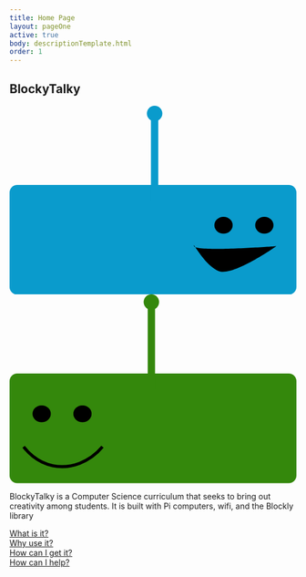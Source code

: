 ```yaml
---
title: Home Page
layout: pageOne
active: true
body: descriptionTemplate.html
order: 1
---
```

<section>

<h1 class="text-center"> BlockyTalky </h1>
<div class="container">
  <div class="row">
    <div class="col-sm-4">
      <svg xmlns="http://www.w3.org/2000/svg" viewBox="0 0 468.87 308.43"><defs><style>.cls-headLeftBT{fill:#0a9bcc;}.cls-headLeftBT2{fill:none;stroke:#0a9bcc;stroke-miterlimit:10;stroke-width:12px;}</style></defs><title>headLeftBT</title><g id="Layer_2" data-name="Layer 2"><g id="headLeftBT"><rect class="cls-headLeftBT" y="129.43" width="468.87" height="179" rx="12.49" ry="12.49" transform="translate(468.87 437.86) rotate(-180)"/><line class="cls-headLeftBT2" x1="237.07" y1="154.84" x2="237.07" y2="12"/><circle class="cls-headLeftBT" cx="237.07" cy="12.63" r="12.63"/><ellipse cx="416.4" cy="195.17" rx="14.93" ry="13.77"/><path d="M436,229.32s-130.85,9.93-134.49,0S318.3,260.52,341.65,270,436,229.32,436,229.32Z"/><ellipse cx="349.7" cy="195.15" rx="14.93" ry="13.77"/></g></g>
      </svg>
    </div> <!-- col -->
    <div class="col-sm-offset-4 col-sm-4">
      <svg xmlns="http://www.w3.org/2000/svg" viewBox="0 0 468.87 308.43"><defs><style>.cls-headRightBT{fill:#34880c;}.cls-headRightBT2,.cls-headRightBT3{fill:none;stroke-miterlimit:10;}.cls-headRightBT2{stroke:#34880c;stroke-width:12px;}.cls-headRightBT3{stroke:#000;stroke-width:4.99px;}</style></defs><title>headRightBT</title><g id="Layer_2" data-name="Layer 2"><g id="headRightBT"><rect class="cls-headRightBT" y="129.43" width="468.87" height="179" rx="12.49" ry="12.49"/><line class="cls-headRightBT2" x1="231.79" y1="154.84" x2="231.79" y2="12"/><circle class="cls-headRightBT" cx="231.79" cy="12.63" r="12.63"/><ellipse cx="52.47" cy="195.17" rx="14.93" ry="13.77"/><ellipse cx="119.17" cy="195.15" rx="14.93" ry="13.77"/><path class="cls-headRightBT3" d="M23,248.92c4.58,6.07,20.26,25.24,47.46,30.89,29.39,6.1,60.7-6,81.41-30.89"/></g></g></svg>
    </div> <!-- col -->
  </div> <!-- row -->
  <div class="row">
    <div class="col-sm-offset-4 col-sm-4">
      <p class="text-center">BlockyTalky is a Computer Science curriculum that seeks to bring out creativity among students. It is built with Pi computers, wifi, and the Blockly library</p>
    </div>
   </div><!-- row -->
   <div class="row">
    <div class="col-sm-3">
      <a href="#">What is it?</a>
    </div> <!-- col -->
    <div class="col-sm-3">
      <a href="#">Why use it?</a>
    </div> <!-- col -->
    <div class="col-sm-3">
      <a href="#">How can I get it?</a>
    </div> <!-- col -->
    <div class="col-sm-3">
      <a href="#">How can I help?</a>
    </div> <!-- col -->
   </div> <!-- row -->
   <div class="row">
     <div class="text-center">
       <a href="#expressYourself"><i class="fa fa-chevron-circle-down fa-5x" aria-hidden="true"></i></a>
     </div> <!-- col -->
   </div> <!-- row -->
</div>
</section>
